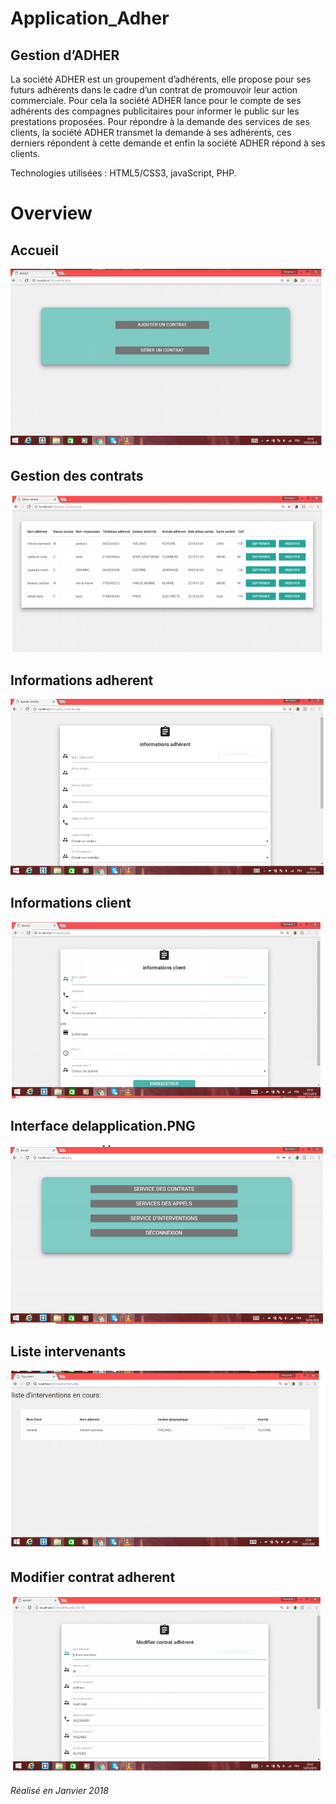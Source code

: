 # Application_Adher

## Gestion d’ADHER
La société ADHER est un groupement d’adhérents, elle propose pour ses
futurs adhérents dans le cadre d’un contrat de promouvoir leur action commerciale.
Pour cela la société ADHER lance pour le compte de ses adhérents des compagnes
publicitaires pour informer le public sur les prestations proposées. Pour répondre à la
demande des services de ses clients, la société ADHER transmet la demande à ses
adhérents, ces derniers répondent à cette demande et enfin la société ADHER répond
à ses clients. 

Technologies utilisées : HTML5/CSS3, javaScript, PHP.

# Overview

## Accueil
![Accueil](Accueil.PNG)
## Gestion des contrats
![gestion_des_contrats](gestion_des_contrats.PNG)
## Informations adherent
![informations_adherent](informations_adherent.PNG)
## Informations client
![informations_client](informations_client.PNG)
## Interface delapplication.PNG
![interface_delapplication](interface_delapplication.PNG)
## Liste intervenants
![liste_intervenants](liste_intervenants.PNG)
## Modifier contrat adherent
![modifier_contrat_adherent](modifier_contrat_adherent.PNG)


_Réalisé en Janvier 2018_
